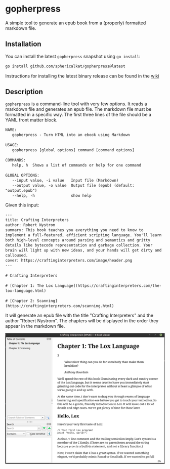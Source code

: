 # gopherpress

A simple tool to generate an epub book from a (properly) formatted markdown file.

## Installation

You can install the latest `gopherpress` snapshot using `go install`:

```bash
go install github.com/sphericalkat/gopherpress@latest
```

Instructions for installing the latest binary release can be found in the [wiki](https://github.com/SphericalKat/gopherpress/wiki/Installation)

## Description

`gopherpress` is a command-line tool with very few options. It reads a markdown file and generates an epub file. The markdown file must be formatted in a specific way. The first three lines of the file should be a YAML front matter block.

```
NAME:
   gopherpress - Turn HTML into an ebook using Markdown

USAGE:
   gopherpress [global options] command [command options]

COMMANDS:
   help, h  Shows a list of commands or help for one command

GLOBAL OPTIONS:
   --input value, -i value   Input file (Markdown)
   --output value, -o value  Output file (epub) (default: "output.epub")
   --help, -h                show help
```

Given this input:

```
---
title: Crafting Interpreters
author: Robert Nystrom
summary: This book teaches you everything you need to know to implement a full-featured, efficient scripting language. You'll learn both high-level concepts around parsing and semantics and gritty details like bytecode representation and garbage collection. Your brain will light up with new ideas, and your hands will get dirty and calloused.
cover: https://craftinginterpreters.com/image/header.png
---

# Crafting Interpreters

# [Chapter 1: The Lox Language](https://craftinginterpreters.com/the-lox-language.html)

# [Chapter 2: Scanning](https://craftinginterpreters.com/scanning.html)

```

It will generate an epub file with the title "Crafting Interpreters" and the author "Robert Nystrom". The chapters will be displayed in the order they appear in the markdown file.

![screenshot](./docs/screenshot.png)